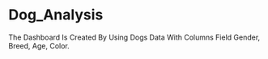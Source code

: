 # Dog_Analysis
The Dashboard Is Created By Using Dogs Data With Columns Field Gender, Breed, Age, Color.  
